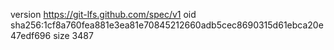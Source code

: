 version https://git-lfs.github.com/spec/v1
oid sha256:1cf8a760fea881e3ea81e70845212660adb5cec8690315d61ebca20e47edf696
size 3487
